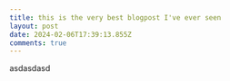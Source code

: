 ```yaml
---
title: this is the very best blogpost I've ever seen
layout: post
date: 2024-02-06T17:39:13.855Z
comments: true
---
```

asdasdasd
